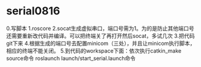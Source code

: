 # serial0816

0.写脚本 
1.roscore 
2.socat生成虚拟串口，端口号需为1。为的是防止其他端口号还需要重新改代码并编译。可以把终端关了再打开然后socat，多试几次 
3.把代码git下来 
4.根据生成的端口号去配置minicom（三处），并且让minicom执行脚本，相应的终端不能关闭。 
5.到代码的workspace下面：依次执行catkin_make source命令 roslaunch launch/start_serial.launch命令
